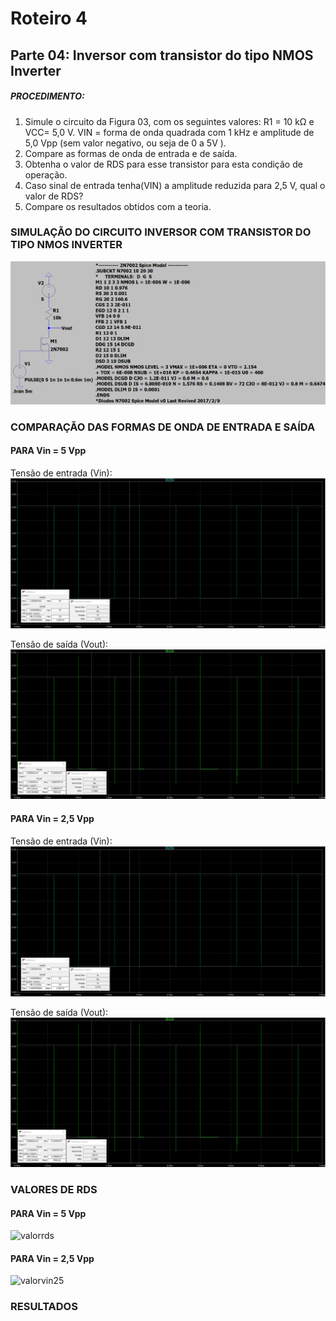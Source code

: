 # Roteiro 4

## Parte 04: Inversor com transistor do tipo NMOS Inverter

##### PROCEDIMENTO:

1. Simule o circuito da Figura 03, com os seguintes valores: R1 = 10 kΩ e VCC= 5,0 V. VIN = forma de onda quadrada com 1 kHz e amplitude de 5,0 Vpp (sem valor negativo, ou seja de
0 a 5V ).
2. Compare as formas de onda de entrada e de saída.
3. Obtenha o valor de RDS para esse transistor para esta condição de operação.
4. Caso sinal de entrada tenha(VIN) a amplitude reduzida para 2,5 V, qual o valor de RDS?
5. Compare os resultados obtidos com a teoria.

### SIMULAÇÃO DO CIRCUITO INVERSOR COM TRANSISTOR DO TIPO NMOS INVERTER

![simulacaocircuito](/resources/imagens/relatorio4/parte4/simulacaocircuito.png)

### COMPARAÇÃO DAS FORMAS DE ONDA DE ENTRADA E SAÍDA

#### PARA Vin = 5 Vpp

Tensão de entrada (Vin):
![tensaoentrada](/resources/imagens/relatorio4/parte4/tensaoentrada.png)

Tensão de saída (Vout):
![tensaosaida](/resources/imagens/relatorio4/parte4/tensaosaida.png)

#### PARA Vin = 2,5 Vpp

Tensão de entrada (Vin):
![tensaoentrada](/resources/imagens/relatorio4/parte4/tensaoentrada.png)

Tensão de saída (Vout):
![tensaosaida](/resources/imagens/relatorio4/parte4/tensaosaida.png)

### VALORES DE RDS

#### PARA Vin = 5 Vpp

![valorrds](/resources/imagens/relatorio4/parte4/.png)

#### PARA Vin = 2,5 Vpp

![valorvin25](/resources/imagens/relatorio4/parte4/.png)

### RESULTADOS
